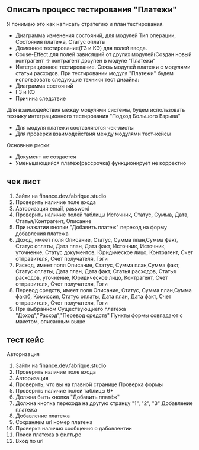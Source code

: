 ## Описать процесс тестирования "Платежи"
Я понимаю это как написать стратегию и план тестирования.
- Диаграмма изменения состояний, для модулей Тип операции, Состояния платежа, Статус оплаты
- Доменное тестирование(ГЗ и КЭ) для полей ввода.
- Couse-Effect для полей зависящий от других модулей(Создан новый контрагент -> контрагент досупен в модуле "Платежи"
- Интеграционное тестирование. Связь модулей платежи с модулями статьи расходов.
При тестировании модуля "Платежи" будем использовать следующие техники тест дизайна:
- Диаграмма состояний
- ГЗ и КЭ
- Причина следствие

Для взаимодействия между модулями системы, будем использовать технику интеграционного тестирования "Подход Большого Взрыва"
- Для модуля платежи составляются чек-листы
- Для проверки взаимодействия между модулями тест-кейсы

Основные риски:
- Документ не создается
- Уменьшающийся платеж(рассрочка) функционирует не корректно
## чек лист

1) Зайти на finance.dev.fabrique.studio
2) Проверить наличие поле входа
3) Авторизация email, password 
4) Проверить наличие полей таблицы Источник, Статус, Сумма, Дата, Статья/Контрагент, Описание
5) При нажатии кнопки "Добавить платеж" переход на форму добавления платежа
6) Доход, имеет поля Описание, Статус, Сумма план,Сумма факт, Статус оплаты, Дата план, Дата факт, Источник, Источник, уточнение, Статус документов, Юридическое лицо, Контрагент, Счет отправителя, Счет получателя, Тэги
7) Расход, имеет поля Описание, Статус, Сумма план,Сумма факт, Статус оплаты, Дата план, Дата факт, Статья расходов, Статья расходов, уточнение, Юридическое лицо, Контрагент, Счет отправителя, Счет получателя, Тэги
7) Перевод средств, имеет поля Описание, Статус, Сумма план,Сумма фактб, Комиссия, Статус оплаты, Дата план, Дата факт, Счет отправителя, Счет получателя, Тэги
8) При выбранном Существующиего платежа "Доход","Расход","Перевод средств" Пункты формы совпадают с макетом, описанным выше



## тест кейс
Авторизация 
1) Зайти на finance.dev.fabrique.studio
2) Проверить наличие поле входа
3) Авторизация
4) Проверить, что вы на главной странице
Проверка формы
4) Проверить наличие полей таблицы 6*
5) Должна быть кнопка "Добавить платёж"
6) Должна кнопка перехода на другую странцу "1", "2", "3"
Добавление платежа
7) Добавление платежа
8) Сохраняем url номер платежа
9) Проверка наличия сообщения о дабовлентии
10) Поиск платежа в филтьре
11) Вход по url
